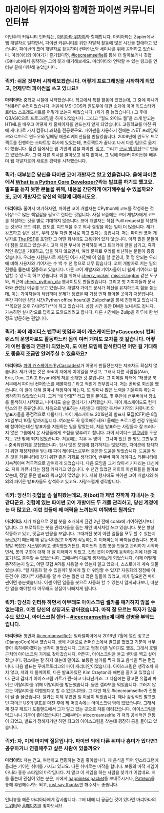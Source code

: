 # 마리아타 위자야와 함께한 파이썬 커뮤니티 인터뷰

이번주의 커뮤니티 인터뷰는, [마리아타 위자야](https://translate.google.com/)와 함께합니다.
마리아타는 Zapier에서 웹 개발자로 일하면서, 파이썬 커뮤니티를 위한 자발적 활동에 많은 시간을 할애하고 있습니다. 파이썬의 코어 개발자로 활동하며 컨퍼런스와 세미나를 위해 공헌하고 있습니다.
마리아타의 이야기가 즐거웠다면, [\#icecreamselfie](https://mariatta.ca/category/icecreamselfie.html)를 통해 더 알아보거나 깃헙(GitHub)에서 동작하는 그의 봇과 얘기해보세요. 마리아타와 연락할 수 있는 링크를 인터뷰 끝에 마련해 놓았습니다.

### **릭키:** 쉬운 것부터 시작해보겠습니다. 어떻게 프로그래밍을 시작하게 되었고, 언제부터 파이썬을 쓰고 있나요?
**마리아타:** 중학교 시절에 시작했습니다. 학교에서 특활 활동이 있었는데, 그 중에 하나가 “컴퓨터” 수업이었습니다. 처음에 MS-DOS와 윈도우에 대한 소개에 이어 워드스타와 로터스 스프레드시트를 어떻게 쓰는지 배웠습니다. (제가 좀 늙었습니다.)
그 후에 QBASIC으로 프로그래밍을 하게 되었습니다. 그리고 “월드 와이드 웹”을 소개 받고는 HTML을 배우고 어떻게 제 홈페이지를 만드는지 알게 되었습니다. 고등학교를 마친 뒤에 캐나다로 가서 컴퓨터 과학을 전공했구요.
파이썬을 사용하기 전에는 .NET 프레임워크와 C#으로 윈도우와 임베딩 애플리케이션들을 만들었습니다. 2008년에 윈도우 프로젝트를 진행하는 스타트업 회사에 있었는데, 프로젝트가 끝나고 나서 다른 팀으로 옮겨야 했습니다.
옮긴 팀에서는 웹 기반의 앱을 파이썬, [장고](https://realpython.com/tutorials/django/), 그리고 [구글 앱 엔진](https://realpython.com/python-web-applications/#google-app-engine)으로 만들고 있었습니다. 그 때 다른 회사를 알아보고 싶지 않아서, 그 팀에 머물러 파이썬을 배우며 웹 개발자로의 새로운 경력을 시작했습니다.

### **릭키:** 대부분은 당신을 파이썬 코어 개발자로 알고 있을겁니다. 올해 파이콘에서 [What is a Python Core Developer?](https://www.youtube.com/watch?v=hhj7eb6TrtI)라는 발표를 하기도 했고요. 발표를 듣지 못한 분들을 위해, 내용을 간단하게 얘기해주실 수 있을까요? 또, 코어 개발자로 당신의 역할에 대해서도요.
**마리아타:** 줄여서 얘기하자면, 파이썬 코어 개발자는 CPython에 코드를 작성하는 것 이상으로 많은 책임감을 필요로 한다는 것입니다. 사실 요즘에는 코어 개발자에게 코드를 작성하는 것을 별로 기대하지 않습니다. 코어 개발자는 직접 Pulll request를 작성하는 것보다 코드 리뷰, 멘토링, 피드백을 주고 의사 결정을 하는 일이 더 많습니다.
제가 강조하고 싶은 것은, 우리 모두 자원 봉사로 하고 있다는 것입니다. 저는 파이썬 코어 개발자로 [The PSF](https://www.python.org/psf-landing/)를 포함한 그 어떤 회사에도 고용되어 있지 않습니다. 아직 많은 분들이 이 점을 모르고 있습니다. 고객 지원 부서에 연락하듯 버그 트래커에 글을 남기고, 즉각적인 응답을 기대하고, 답을 하지 않으면서, 여러 문제로 우리를 비난하는 분들이 종종 있습니다. 우리는 자원봉사로 제한된 여가 시간에 이 일을 할 뿐인데, 몇 명 안되는 우리에 비해 사용자와 기여자는 수 백 수 천 명으로 너무 많습니다.
코어 개발자로 저는 일의 진행을 돕는데 집중하고 있습니다. 다른 코어 개발자와 기여자들이 더 쉽게 기여하고 협업할 수 있도록 하고 있습니다. 이를 위해서 [cherry_picker](https://pypi.org/project/cherry-picker/), [miss-islington](https://github.com/python/miss-islington) 같은 도구와, 최근에 [check_python_cla](https://check-python-cla.herokuapp.com/) 웹사이트도 만들었습니다.
그리고 첫 기여자들과 문서화와 관련된 이슈를 보고 있습니다. 개발자 가이드 문서가 최신을 유지하도록 힘을 쏟는데, 이는 기여자들이 작업하며 문제가 생겼을 때 가장 먼저 찾아볼 곳이기 때문입니다.
주간 파이썬 상담 시간(Python office hours)을 Zulipchat을 통해 진행하고 있습니다. **목요일 오후 7시(PST)**에 하고 있습니다. 상담 시간 동안 DM을 보내셔도 됩니다. 가능하면 실시간으로 답하고 도와드리려고 합니다. 다른 시간에는 Zulip을 하루에 한 번 정도 방문하는 편입니다.

### **릭키:** 파이 레이디스 밴쿠버 밋업과 파이 캐스케이드(PyCascades) 컨퍼런스의 운영자로도 활동하느라 몸이 여러 개여도 모자를 것 같습니다. 어떻게 이런 활동과 연관이 되었는지, 또 이런 모임에 참석한다면 어떤 걸 기대해도 좋을지 조금만 알려주실 수 있을까요?
**마리아타:** [파이 캐스케이드(PyCascades)](https://2019.pycascades.com/)가 어떻게 만들졌는지는 저조차도 확실치 않습니다. 제가 아는 것은 Seb이 저에게 이메일을 보냈고, 그래서 다른 사람들(Alan, Eric, Don, 그리고 Bryan)에게 저를 소개한 것 뿐입니다. 그 이메일 타래에 “태평양 북서부에서 파이썬 컨퍼런스를 해볼까요.” 라고 적힌게 전부입니다.
저는 곧바로 회신을 했습니다. 이 일에 대해 얼마나 책임져야 하는지, 또 얼마나 많은 노력을 기울여야 하는지 생각하지 않았었습니다. 그저 “왜 안돼?” 라고 했을 뿐이죠. 몇 주만에 밴쿠버에서 장소를 물색하지 시작했고, 나머지도 술술 굴러가기 시작했습니다.
파이 캐스케이드도 컨퍼런스의 한 종류입니다. 처음으로 발표하는 사람들과 태평양 북서부 지역의 커뮤니티의 발표자들을 중점적으로 다룹니다. 파이 캐스케이드 2019년의 발표자 모집(CFP)은 8월 20일부터 10월 말까지입니다. 여러분도 꼭 등록해주세요! 올해는 프로그램 선정 위원회에 참여하는대신 발표자를 지원하는 일을 맡았는데, 처음 발표하는 사람들과 잘 드러나지 않은 그룹에서 온 사람들에게 초점을 맞추려고 합니다.
파이 레이디스 [밴쿠버](http://www.pyladies.com/locations/vancouver/)를 도운지는 2년 밖에 되지 않았습니다. 처음에는 겨우 두 명이 – 그나마 있던 한 명도 그만두고 – 준비위원회를 모집했습니다. 당시 많은 모임에 참가하지는 않았지만, 파이콘에 참석하기 위한 재정지원을 받는데 파이 레이디스로부터 충분한 도움을 받았습니다. 도움을 받은 것을 커뮤니티에 갚기 위한 좋은 기회로 생각되어, 밴쿠버 파이 레이디스 커뮤니티에 지속적이며 적극적으로 참여하게 되었습니다. 다음 모임을 그저 앉아서 기다리는 대신에요.
저희 커뮤니티는 점점 커져가고 있습니다. 수 년간 있었던 저희의 이벤트들을 돌아보았는데, 정말 좋은 발표와 워크샵이 많았습니다. 저희 행사에도 파이썬 코어 개발자와 해외의 파이콘 발표자들도 참석하고 있고요. 자랑스럽게 생각합니다.

### **릭키:** 당신의 깃헙을 좀 살펴봤는데요, 봇(bot)과 제법 친하게 지내시는 것 같더군요. 깃헙에 있는 파이썬 코어 개발에도 두 개를 관리하고, 당신 계정에는 더 많고요. 이런 것들에 왜 매력을 느끼는지 여쭤봐도 될까요?
**마리아타:** 제가 처음으로 깃헙 봇을 소개하게 된건 2년 전에 coala에 기여하면서부터 입니다. 그 프로젝트는 봇을 관리자들을 돕는 개인 비서처럼 쓰고 있습니다. 봇은 항상 작동하고 있고, 댓글과 반응을 보입니다. 그때까진 봇이 이런 일들을 모두 할 수 있는지 몰랐었기 때문에 꽤 감동적이었고 어떻게 작동하는지 이해하는데 빠져들었습니다. 봇이 정말 복잡한 시스템이라고 생각했었거든요.
파이썬의 깃헙 봇을 만들고 관리하기 시작하면서, 봇의 구조에 대해 더 잘 이해하게 되었고, 깃헙 봇이 어떻게 동작하는지에 대한 제 호기심도 충족할 수 있었습니다.
그때부터 다르게 생각해보게 되었습니다. 이제 어떻게 동작하는지 알고, 어떤 깃헙 API를 사용할 수 있는지 알고 있으니, 스스로에게 계속 되물었습니다. “뭘 자동화 할 수 있을까? 봇에게 뭘 더 위임할 수 있지? 자동화의 정점에 이른건 아니겠지?” 자동화를 할 수 있는 훨씬 더 많은 일들이 있었고, 제가 필요한건 파이썬이면 충분했습니다. 이젠 어떤 일들을 봇으로 자동화 할 수 있는지 알게되다보니, 따분한 일을 해야할 때 아무래도 성질이 나빠지게 됩니다.

### **릭키:** 당신과 인터뷰 하면서 아무래도 아이스크림 셀카를 얘기하지 않을 수 없는데요. 이젠 당신의 상징과도 같아졌습니다. 아직 잘 모르는 독자가 있을 수도 있으니, 아이스크림 셀카 – [\#icecreamselfie](https://mariatta.ca/category/icecreamselfie.html)에 대해 설명을 부탁드립니다.
**마리아타:** 첫번째 [\#icecreamselfie](https://mariatta.ca/category/icecreamselfie.html)는 필라델피아에서 2016년 7월에 열린 장고콘(DjangoCon)에서 였습니다. 생에 처음으로 컨퍼런스에서 발표를 했었고 기분이 너무 좋아 축하해야겠다는 생각이 들었습니다. 그리고 엄청 더운 날이기도 했죠. 그래서 호텔 근처의 아이스크림 가게로 찾아갔습니다. 어쩐지, 아이스크림을 들고 셀카를 찍고 싶어졌습니다. 평소에는 잘 하지 않는데 말이죠. 보통은 셀카를 찍지 않고 음식을 찍는 편입니다.
다음 발표는 푸에르토리코의 파이 캐리비안이었습니다. 아이스크림은 생각조차 하지 않고, 저와 제 룸메이트, 다른 발표자였던 Kim Crayton과 해변을 즐기고 있었습니다. 근데 갑자기 아이스크림 카트가 짠–하고 나타난거죠. 
그 다음에는 장고콘 유럽과 파이콘 이탈리아를 위해 이탈리아를 방문했습니다. 물론 젤라또를 먹었습니다. 그러지 않고는 이탈리아를 여행했다고 할 수 없으니까요. 그 때만 해도 #icecreamselfie가 전통이 될 줄 몰랐습니다. 셀카는 이제 우연한 일 이상이 되었습니다.
꽤나 감정적인 발표였던 파이콘 US의 발표를 마친 후에 제 머릿속에는 아이스크림 밖에 없었습니다. 그래서 제 친구 제프가 포틀랜드에서 그가 알고 있는 곳으로 저를 데려갔습니다. 아이스크림을 먹고 나니 기분이 좋아졌습니다! 그때부터는 #icecreamselfie 가 저의 공식적인 전통이 되었고, 발표가 정해지기만 하면 최고의 아이스크림을 찾는데 굉장히 공을 들이고 있습니다.

### **릭키:** 자, 이제 마지막 질문입니다. 파이썬 외에 다른 취미나 흥미가 있다면? 공유하거나 연결해주고 싶은 사람이 있을까요?
**마리아타:** 저는 걷고, 여행하고 캠핑하는 것을 좋아합니다. 제 음식을 찍어 인스타그램에 올리는 기이한 취미를 가지고 있고요. 다른 취미로는 마작을 합니다. 보통의 마작 게임이 아니라 홍콩 스타일의 마작입니다. 저 말고 이 게임을 하는 사람을 찾기가 어렵네요.
저를 돕는데 관심이 있는 분은, 저에게 [happiness packet](https://www.happinesspackets.io/)를 보내주시거나, [Patreon](https://www.patreon.com/Mariatta)을 통해 후원해주셔도 되고, [just say thanks](https://saythanks.io/to/Mariatta)만 해주셔도 좋습니다.

----

인터뷰를 해준 마리아타에게 감사합니다. 그에 대해 더 궁금한 것이 있다면 마리아타의 [트위터](https://twitter.com/mariatta)와 [홈페이지](https://mariatta.ca/)를 찾아보세요.
